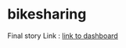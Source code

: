 # bikesharing
Final story Link : [link to dashboard](https://public.tableau.com/app/profile/derek.lescarbeau/viz/Tableau_Challenge_16420418850980/Story1?publish=yes)
